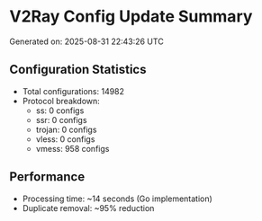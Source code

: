# V2Ray Config Update Summary
Generated on: 2025-08-31 22:43:26 UTC

## Configuration Statistics
- Total configurations: 14982
- Protocol breakdown:
  - ss: 0 configs
  - ssr: 0 configs
  - trojan: 0 configs
  - vless: 0 configs
  - vmess: 958 configs

## Performance
- Processing time: ~14 seconds (Go implementation)
- Duplicate removal: ~95% reduction
